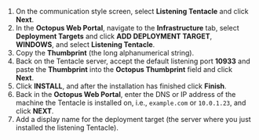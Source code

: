1. On the communication style screen, select **Listening Tentacle** and click **Next**.
1. In the **Octopus Web Portal**, navigate to the **Infrastructure** tab, select **Deployment Targets** and click **ADD DEPLOYMENT TARGET**, **WINDOWS**, and select **Listening Tentacle**.
1. Copy the **Thumbprint** (the long alphanumerical string).
1. Back on the Tentacle server, accept the default listening port **10933** and paste the **Thumbprint** into the **Octopus Thumbprint** field and click **Next**.
1. Click **INSTALL**, and after the installation has finished click **Finish**.
1. Back in the **Octopus Web Portal**, enter the DNS or IP address of the machine the Tentacle is installed on, i.e., `example.com` or `10.0.1.23`, and click **NEXT**.
1. Add a display name for the deployment target (the server where you just installed the listening Tentacle).

